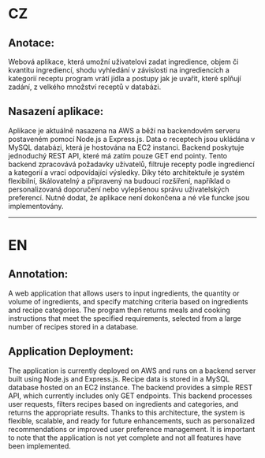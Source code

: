 # CZ

## Anotace:
Webová aplikace, která umožní uživatelovi zadat ingredience, objem či kvantitu ingrediencí, shodu vyhledání v závislosti na ingrediencích a kategorií receptu program vrátí jídla a postupy jak je uvařit, které splňují zadání, z velkého množství receptů v databázi.

## Nasazení aplikace:
Aplikace je aktuálně nasazena na AWS a běží na backendovém serveru postaveném pomocí Node.js a Express.js. Data o receptech jsou ukládána v MySQL databázi, která je hostována na EC2 instanci. Backend poskytuje jednoduchý REST API, které má zatím pouze GET end pointy. Tento backend zpracovává požadavky uživatelů, filtruje recepty podle ingrediencí a kategorií a vrací odpovídající výsledky. Díky této architektuře je systém flexibilní, škálovatelný a připravený na budoucí rozšíření, například o personalizovaná doporučení nebo vylepšenou správu uživatelských preferencí. Nutné dodat, že aplikace není dokončena a né vše funcke jsou implementovány.

----------------------------------------------

# EN

## Annotation:
A web application that allows users to input ingredients, the quantity or volume of ingredients, and specify matching criteria based on ingredients and recipe categories. The program then returns meals and cooking instructions that meet the specified requirements, selected from a large number of recipes stored in a database.

## Application Deployment:
The application is currently deployed on AWS and runs on a backend server built using Node.js and Express.js. Recipe data is stored in a MySQL database hosted on an EC2 instance. The backend provides a simple REST API, which currently includes only GET endpoints. This backend processes user requests, filters recipes based on ingredients and categories, and returns the appropriate results. Thanks to this architecture, the system is flexible, scalable, and ready for future enhancements, such as personalized recommendations or improved user preference management. It is important to note that the application is not yet complete and not all features have been implemented.
